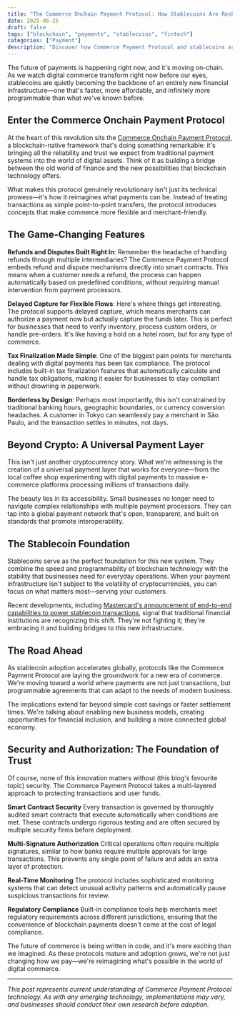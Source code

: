 ```yaml
---
title: "The Commerce Onchain Payment Protocol: How Stablecoins Are Reshaping Digital Transactions"
date: 2025-06-25
draft: false
tags: ["blockchain", "payments", "stablecoins", "fintech"]
categories: ["Payment"]
description: "Discover how Commerce Payment Protocol and stablecoins are creating a new foundation for digital commerce, offering unprecedented flexibility and global reach."
---
```


The future of payments is happening right now, and it's moving on-chain. As we watch digital commerce transform right now before our eyes, stablecoins are quietly becoming the backbone of an entirely new financial infrastructure—one that's faster, more affordable, and infinitely more programmable than what we've known before.

## Enter the Commerce Onchain Payment Protocol

At the heart of this revolution sits the [Commerce Onchain Payment Protocol](https://github.com/coinbase/commerce-onchain-payment-protocol), a blockchain-native framework that's doing something remarkable: it's bringing all the reliability and trust we expect from traditional payment systems into the world of digital assets. Think of it as building a bridge between the old world of finance and the new possibilities that blockchain technology offers.

What makes this protocol genuinely revolutionary isn't just its technical prowess—it's how it reimagines what payments can be. Instead of treating transactions as simple point-to-point transfers, the protocol introduces concepts that make commerce more flexible and merchant-friendly.

## The Game-Changing Features

**Refunds and Disputes Built Right In**: 
Remember the headache of handling refunds through multiple intermediaries? The Commerce Payment Protocol embeds refund and dispute mechanisms directly into smart contracts. This means when a customer needs a refund, the process can happen automatically based on predefined conditions, without requiring manual intervention from payment processors.

**Delayed Capture for Flexible Flows**: 
Here's where things get interesting. The protocol supports delayed capture, which means merchants can authorize a payment now but actually capture the funds later. This is perfect for businesses that need to verify inventory, process custom orders, or handle pre-orders. It's like having a hold on a hotel room, but for any type of commerce.

**Tax Finalization Made Simple**: 
One of the biggest pain points for merchants dealing with digital payments has been tax compliance. The protocol includes built-in tax finalization features that automatically calculate and handle tax obligations, making it easier for businesses to stay compliant without drowning in paperwork.

**Borderless by Design**: 
Perhaps most importantly, this isn't constrained by traditional banking hours, geographic boundaries, or currency conversion headaches. A customer in Tokyo can seamlessly pay a merchant in São Paulo, and the transaction settles in minutes, not days.

## Beyond Crypto: A Universal Payment Layer

This isn't just another cryptocurrency story. What we're witnessing is the creation of a universal payment layer that works for everyone—from the local coffee shop experimenting with digital payments to massive e-commerce platforms processing millions of transactions daily.

The beauty lies in its accessibility. Small businesses no longer need to navigate complex relationships with multiple payment processors. They can tap into a global payment network that's open, transparent, and built on standards that promote interoperability.

## The Stablecoin Foundation

Stablecoins serve as the perfect foundation for this new system. They combine the speed and programmability of blockchain technology with the stability that businesses need for everyday operations. When your payment infrastructure isn't subject to the volatility of cryptocurrencies, you can focus on what matters most—serving your customers.

Recent developments, including [Mastercard's announcement of end-to-end capabilities to power stablecoin transactions](https://www.mastercard.com/news/press/2025/april/mastercard-unveils-end-to-end-capabilities-to-power-stablecoin-transactions-from-wallets-to-checkouts/), signal that traditional financial institutions are recognizing this shift. They're not fighting it; they're embracing it and building bridges to this new infrastructure.

## The Road Ahead

As stablecoin adoption accelerates globally, protocols like the Commerce Payment Protocol are laying the groundwork for a new era of commerce. We're moving toward a world where payments are not just transactions, but programmable agreements that can adapt to the needs of modern business.

The implications extend far beyond simple cost savings or faster settlement times. We're talking about enabling new business models, creating opportunities for financial inclusion, and building a more connected global economy.

## Security and Authorization: The Foundation of Trust

Of course, none of this innovation matters without (this blog's favourite topic) security. The Commerce Payment Protocol takes a multi-layered approach to protecting transactions and user funds.

**Smart Contract Security**
Every transaction is governed by thoroughly audited smart contracts that execute automatically when conditions are met. These contracts undergo rigorous testing and are often secured by multiple security firms before deployment.

**Multi-Signature Authorization**
Critical operations often require multiple signatures, similar to how banks require multiple approvals for large transactions. This prevents any single point of failure and adds an extra layer of protection.

**Real-Time Monitoring**
The protocol includes sophisticated monitoring systems that can detect unusual activity patterns and automatically pause suspicious transactions for review.

**Regulatory Compliance**
Built-in compliance tools help merchants meet regulatory requirements across different jurisdictions, ensuring that the convenience of blockchain payments doesn't come at the cost of legal compliance.

The future of commerce is being written in code, and it's more exciting than we imagined. As these protocols mature and adoption grows, we're not just changing how we pay—we're reimagining what's possible in the world of digital commerce.

---

*This post represents current understanding of Commerce Payment Protocol technology. As with any emerging technology, implementations may vary, and businesses should conduct their own research before adoption.*